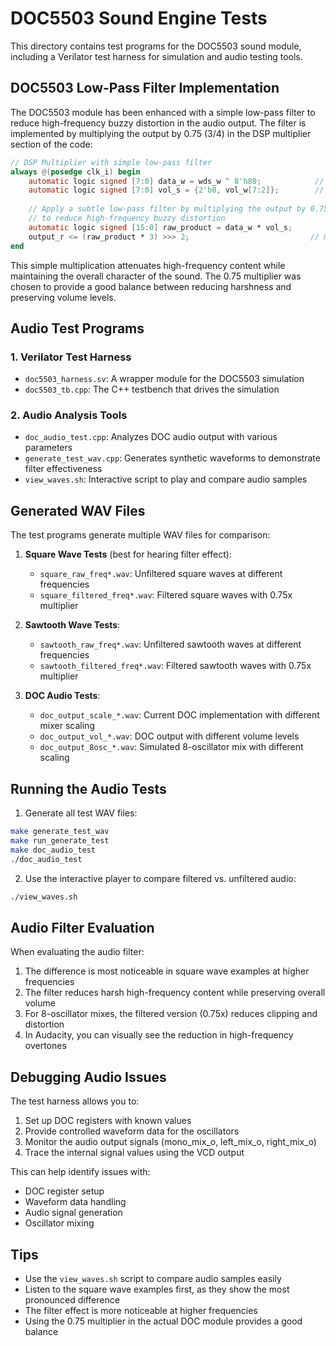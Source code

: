 # DOC5503 Sound Engine Tests

This directory contains test programs for the DOC5503 sound module, including a Verilator test harness for simulation and audio testing tools.

## DOC5503 Low-Pass Filter Implementation

The DOC5503 module has been enhanced with a simple low-pass filter to reduce high-frequency buzzy distortion in the audio output. The filter is implemented by multiplying the output by 0.75 (3/4) in the DSP multiplier section of the code:

```verilog
// DSP Multiplier with simple low-pass filter
always @(posedge clk_i) begin
    automatic logic signed [7:0] data_w = wds_w ^ 8'h80;            // convert waveform data to signed
    automatic logic signed [7:0] vol_s = {2'b0, vol_w[7:2]};        // convert volume to signed
    
    // Apply a subtle low-pass filter by multiplying the output by 0.75
    // to reduce high-frequency buzzy distortion
    automatic logic signed [15:0] raw_product = data_w * vol_s;
    output_r <= (raw_product * 3) >>> 2;                           // multiply by 0.75 (3/4)
end
```

This simple multiplication attenuates high-frequency content while maintaining the overall character of the sound. The 0.75 multiplier was chosen to provide a good balance between reducing harshness and preserving volume levels.

## Audio Test Programs

### 1. Verilator Test Harness

- `doc5503_harness.sv`: A wrapper module for the DOC5503 simulation
- `doc5503_tb.cpp`: The C++ testbench that drives the simulation

### 2. Audio Analysis Tools

- `doc_audio_test.cpp`: Analyzes DOC audio output with various parameters
- `generate_test_wav.cpp`: Generates synthetic waveforms to demonstrate filter effectiveness
- `view_waves.sh`: Interactive script to play and compare audio samples

## Generated WAV Files

The test programs generate multiple WAV files for comparison:

1. **Square Wave Tests** (best for hearing filter effect):
   - `square_raw_freq*.wav`: Unfiltered square waves at different frequencies
   - `square_filtered_freq*.wav`: Filtered square waves with 0.75x multiplier

2. **Sawtooth Wave Tests**:
   - `sawtooth_raw_freq*.wav`: Unfiltered sawtooth waves at different frequencies
   - `sawtooth_filtered_freq*.wav`: Filtered sawtooth waves with 0.75x multiplier

3. **DOC Audio Tests**:
   - `doc_output_scale_*.wav`: Current DOC implementation with different mixer scaling
   - `doc_output_vol_*.wav`: DOC output with different volume levels
   - `doc_output_8osc_*.wav`: Simulated 8-oscillator mix with different scaling

## Running the Audio Tests

1. Generate all test WAV files:
```bash
make generate_test_wav
make run_generate_test
make doc_audio_test
./doc_audio_test
```

2. Use the interactive player to compare filtered vs. unfiltered audio:
```bash
./view_waves.sh
```

## Audio Filter Evaluation

When evaluating the audio filter:

1. The difference is most noticeable in square wave examples at higher frequencies
2. The filter reduces harsh high-frequency content while preserving overall volume
3. For 8-oscillator mixes, the filtered version (0.75x) reduces clipping and distortion
4. In Audacity, you can visually see the reduction in high-frequency overtones

## Debugging Audio Issues

The test harness allows you to:

1. Set up DOC registers with known values
2. Provide controlled waveform data for the oscillators
3. Monitor the audio output signals (mono_mix_o, left_mix_o, right_mix_o)
4. Trace the internal signal values using the VCD output

This can help identify issues with:
- DOC register setup
- Waveform data handling
- Audio signal generation
- Oscillator mixing

## Tips

- Use the `view_waves.sh` script to compare audio samples easily
- Listen to the square wave examples first, as they show the most pronounced difference
- The filter effect is more noticeable at higher frequencies
- Using the 0.75 multiplier in the actual DOC module provides a good balance